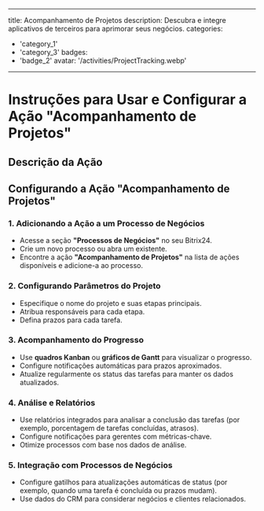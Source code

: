 
---
title: Acompanhamento de Projetos
description: Descubra e integre aplicativos de terceiros para aprimorar seus negócios.
categories: 
  - 'category_1'
  - 'category_3'
badges: 
  - 'badge_2'
avatar: '/activities/ProjectTracking.webp'
---
# Instruções para Usar e Configurar a Ação "Acompanhamento de Projetos"

## Descrição da Ação

## **Configurando a Ação "Acompanhamento de Projetos"**

### 1. Adicionando a Ação a um Processo de Negócios
- Acesse a seção **"Processos de Negócios"** no seu Bitrix24.
- Crie um novo processo ou abra um existente.
- Encontre a ação **"Acompanhamento de Projetos"** na lista de ações disponíveis e adicione-a ao processo.

### 2. Configurando Parâmetros do Projeto
- Especifique o nome do projeto e suas etapas principais.
- Atribua responsáveis para cada etapa.
- Defina prazos para cada tarefa.

### 3. Acompanhamento do Progresso
- Use **quadros Kanban** ou **gráficos de Gantt** para visualizar o progresso.
- Configure notificações automáticas para prazos aproximados.
- Atualize regularmente os status das tarefas para manter os dados atualizados.

### 4. Análise e Relatórios
- Use relatórios integrados para analisar a conclusão das tarefas (por exemplo, porcentagem de tarefas concluídas, atrasos).
- Configure notificações para gerentes com métricas-chave.
- Otimize processos com base nos dados de análise.

### 5. Integração com Processos de Negócios
- Configure gatilhos para atualizações automáticas de status (por exemplo, quando uma tarefa é concluída ou prazos mudam).
- Use dados do CRM para considerar negócios e clientes relacionados.  
